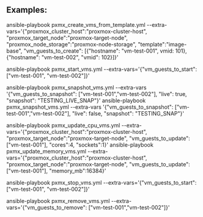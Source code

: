 

## Examples:
ansible-playbook pxmx_create_vms_from_template.yml --extra-vars='{"proxmox_cluster_host":"proxmox-cluster-host", "proxmox_target_node":"proxmox-target-node", "proxmox_node_storage":"proxmox-node-storage", "template":"image-base", "vm_guests_to_create": [{"hostname": "vm-test-001", vmid: 101}, {"hostname": "vm-test-002", "vmid": 102}]}'

ansible-playbook pxmx_start_vms.yml --extra-vars='{"vm_guests_to_start": ["vm-test-001", "vm-test-002"]}'

ansible-playbook pxmx_snapshot_vms.yml --extra-vars '{"vm_guests_to_snapshot": ["vm-test-001","vm-test-002"], "live": true, "snapshot": "TESTING_LIVE_SNAP"}'
ansible-playbook pxmx_snapshot_vms.yml --extra-vars '{"vm_guests_to_snapshot": ["vm-test-001","vm-test-002"], "live": false, "snapshot": "TESTING_SNAP"}'

ansible-playbook pxmx_update_cpu_vms.yml --extra-vars='{"proxmox_cluster_host":"proxmox-cluster-host", "proxmox_target_node":"proxmox-target-node", "vm_guests_to_update": ["vm-test-001"], "cores":4, "sockets":1}'
ansible-playbook pxmx_update_memory_vms.yml --extra-vars='{"proxmox_cluster_host":"proxmox-cluster-host", "proxmox_target_node":"proxmox-target-node", "vm_guests_to_update": ["vm-test-001"], "memory_mb":16384}'

ansible-playbook pxmx_stop_vms.yml --extra-vars='{"vm_guests_to_start": ["vm-test-001", "vm-test-002"]}'

ansible-playbook pxmx_remove_vms.yml --extra-vars='{"vm_guests_to_remove": ["vm-test-001","vm-test-002"]}'